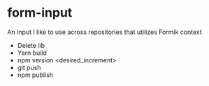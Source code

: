 # form-input

An input I like to use across repositories that utilizes Formik context

- Delete lib
- Yarn build
- npm version <desired_increment>
- git push
- npm publish
